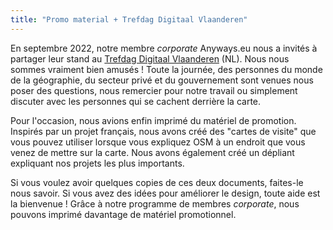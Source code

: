 ```yaml
---
title: "Promo material + Trefdag Digitaal Vlaanderen"
---
```


En septembre 2022, notre membre *corporate* Anyways.eu nous a invités à partager leur stand au [Trefdag Digitaal Vlaanderen](https://www.vlaanderen.be/trefdag-digitaal-vlaanderen) (NL). Nous nous sommes vraiment bien amusés ! Toute la journée, des personnes du monde de la géographie, du secteur privé et du gouvernement sont venues nous poser des questions, nous remercier pour notre travail ou simplement discuter avec les personnes qui se cachent derrière la carte.

Pour l'occasion, nous avions enfin imprimé du matériel de promotion. Inspirés par un projet français, nous avons créé des "cartes de visite" que vous pouvez utiliser lorsque vous expliquez OSM à un endroit que vous venez de mettre sur la carte. Nous avons également créé un dépliant expliquant nos projets les plus importants.

Si vous voulez avoir quelques copies de ces deux documents, faites-le nous savoir. Si vous avez des idées pour améliorer le design, toute aide est la bienvenue ! Grâce à notre programme de membres *corporate*, nous pouvons imprimé davantage de matériel promotionnel.
